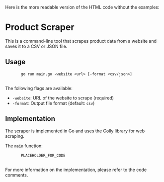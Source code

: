 Here is the more readable version of the HTML code without the examples:

<!DOCTYPE html>
<html>
  <head>
    <meta charset="UTF-8">
    <title>Product Scraper</title>
  </head>
  <body>
    <h1>Product Scraper</h1>
    <p>
      This is a command-line tool that scrapes product data from a website and saves it to a CSV or JSON file.
    </p>
    <h2>Usage</h2>
    <pre>
      <code>go run main.go -website &lt;url&gt; [-format &lt;csv/json&gt;]</code>
    </pre>
    <p>
      The following flags are available:
    </p>
    <ul>
      <li>
        <code>-website</code>: URL of the website to scrape (required)
      </li>
      <li>
        <code>-format</code>: Output file format (default: <code>csv</code>)
      </li>
    </ul>
    <h2>Implementation</h2>
    <p>
      The scraper is implemented in Go and uses the <a href="https://github.com/gocolly/colly">Colly</a> library for web scraping.
    </p>
    <p>
      The <code>main</code> function:
    </p>
    <pre>
      <code>PLACEHOLDER_FOR_CODE</code>
    </pre>
    <p>
      For more information on the implementation, please refer to the code comments.
    </p>
  </body>
</html>
